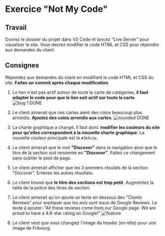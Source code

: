 # Exercice "Not My Code"

## Travail

Ouvrez le dossier du projet dans VS Code et lancez "Live Server" pour visualiser le site. Vous devrez modifier le code HTML et CSS pour répondre aux demandes du client.

## Consignes

Répondez aux demandes du client en modifiant le code HTML et CSS du site. **Faites un commit après chaque modification**.

1.  Le lien n'est pas actif autour de toute la carte de catégories, **il faut adapter le code pour que le lien soit actif sur toute la carte**.  
    ![bug 1](./doc/bug-1.gif) DONE

1.  Le client aimerait que ces cartes aient des coins beaucoup plus arrondis. **Ajoutez des coins arrondis aux cartes**.
    ![rounded](./doc/rounded.png) DONE

1.  La charte graphique a changé. Il faut donc **modifier les couleurs du site pour qu'elles correspondent à la nouvelle charte graphique**. La nouvelle couleur principale est le `#3b9c1e`.

1.  Le client aimerait que le mot **"Discover"** dans la navigation ainsi que le titre de la section soit renommé en **"Discover"**. Faites ce changement sans oublier le pied de page.

1.  Le client aimerait afficher que les 3 premiers résulats de la section "Discover". Enlevez les autres résultats.

1.  Le client trouve que **le titre des sections est trop petit**. Augmentez la taille de la police des titres de section.

1.  Le client aimerait qu'on ajoute un texte en dessous des "Clients Reviews" pour expliquer que les avis sont issus de Google Reviews. Le texte à ajouter: "All these reviews come from our Google page. We are proud to have a 4.9-star rating on Google!"
    ![feature](./doc/feature.png)

1.  Le client veut que vous changiez l'image du header (en-tête) pour une image de Fribourg.
